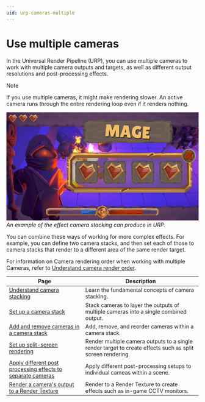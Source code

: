 ```yaml
---
uid: urp-cameras-multiple
---
```

# Use multiple cameras

In the Universal Render Pipeline (URP), you can use multiple cameras to work with multiple camera outputs and targets, as well as different output resolutions and post-processing effects.

> [!NOTE]
> If you use multiple cameras, it might make rendering slower. An active camera runs through the entire rendering loop even if it renders nothing.

![An example of the effect camera stacking can produce in URP](Images/camera-stacking-example.png)<br/>*An example of the effect camera stacking can produce in URP.*

You can combine these ways of working for more complex effects. For example, you can define two camera stacks, and then set each of those to camera stacks that render to a different area of the same render target.

For information on Camera rendering order when working with multiple Cameras, refer to [Understand camera render order](cameras-advanced.md).

| Page | Description |
|-|-|
| [Understand camera stacking](cameras/camera-stacking-concepts.md)| Learn the fundamental concepts of camera stacking. |
| [Set up a camera stack](camera-stacking.md)| Stack cameras to layer the outputs of multiple cameras into a single combined output. |
| [Add and remove cameras in a camera stack](cameras/add-and-remove-cameras-in-a-stack.md)| Add, remove, and reorder cameras within a camera stack. |
| [Set up split-screen rendering](rendering-to-the-same-render-target.md) | Render multiple camera outputs to a single render target to create effects such as split screen rendering. |
| [Apply different post processing effects to separate cameras](cameras/apply-different-post-proc-to-cameras.md) | Apply different post-processing setups to individual cameas within a scene. |
| [Render a camera's output to a Render Texture](rendering-to-a-render-texture.md) | Render to a Render Texture to create effects such as in-game CCTV monitors. |
